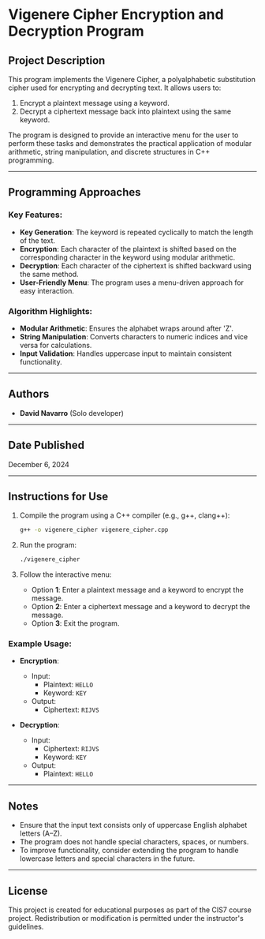 # Vigenere Cipher Encryption and Decryption Program

## Project Description
This program implements the Vigenere Cipher, a polyalphabetic substitution cipher used for encrypting and decrypting text. It allows users to:

1. Encrypt a plaintext message using a keyword.
2. Decrypt a ciphertext message back into plaintext using the same keyword.

The program is designed to provide an interactive menu for the user to perform these tasks and demonstrates the practical application of modular arithmetic, string manipulation, and discrete structures in C++ programming.

---

## Programming Approaches
### Key Features:
- **Key Generation**: The keyword is repeated cyclically to match the length of the text.
- **Encryption**: Each character of the plaintext is shifted based on the corresponding character in the keyword using modular arithmetic.
- **Decryption**: Each character of the ciphertext is shifted backward using the same method.
- **User-Friendly Menu**: The program uses a menu-driven approach for easy interaction.

### Algorithm Highlights:
- **Modular Arithmetic**: Ensures the alphabet wraps around after 'Z'.
- **String Manipulation**: Converts characters to numeric indices and vice versa for calculations.
- **Input Validation**: Handles uppercase input to maintain consistent functionality.

---

## Authors
- **David Navarro** (Solo developer)

---

## Date Published
December 6, 2024

---

## Instructions for Use
1. Compile the program using a C++ compiler (e.g., g++, clang++):
   ```bash
   g++ -o vigenere_cipher vigenere_cipher.cpp
   ```

2. Run the program:
   ```bash
   ./vigenere_cipher
   ```

3. Follow the interactive menu:
   - Option **1**: Enter a plaintext message and a keyword to encrypt the message.
   - Option **2**: Enter a ciphertext message and a keyword to decrypt the message.
   - Option **3**: Exit the program.

### Example Usage:
- **Encryption**:
  - Input:
    - Plaintext: `HELLO`
    - Keyword: `KEY`
  - Output:
    - Ciphertext: `RIJVS`

- **Decryption**:
  - Input:
    - Ciphertext: `RIJVS`
    - Keyword: `KEY`
  - Output:
    - Plaintext: `HELLO`

---

## Notes
- Ensure that the input text consists only of uppercase English alphabet letters (A–Z).
- The program does not handle special characters, spaces, or numbers.
- To improve functionality, consider extending the program to handle lowercase letters and special characters in the future.

---

## License
This project is created for educational purposes as part of the CIS7 course project. Redistribution or modification is permitted under the instructor's guidelines.
